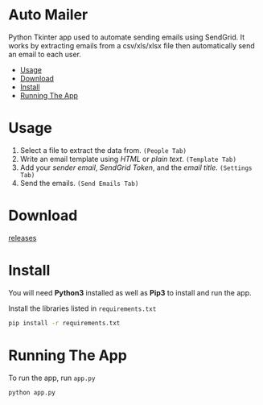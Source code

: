 # Auto Mailer
Python Tkinter app used to automate sending emails using SendGrid. It works by extracting emails from a csv/xls/xlsx file then automatically send an email to each user.

<!-- vim-markdown-toc GFM -->

* [Usage](#usage)
* [Download](#download)
* [Install](#install)
* [Running The App](#running-the-app)

<!-- vim-markdown-toc -->

# Usage
1. Select a file to extract the data from. `(People Tab)`
2. Write an email template using _HTML_ or _plain text_. `(Template Tab)`
3. Add your _sender email_, _SendGrid Token_, and the _email title_. `(Settings Tab)`
4. Send the emails. `(Send Emails Tab)`

# Download
[releases](https://github.com/MoWafy001/Auto-Mailer/releases)

# Install
You will need **Python3** installed as well as **Pip3** to install and run the app.

Install the libraries listed in `requirements.txt`
```sh
pip install -r requirements.txt
```

# Running The App
To run the app, run `app.py`
```sh
python app.py
```
